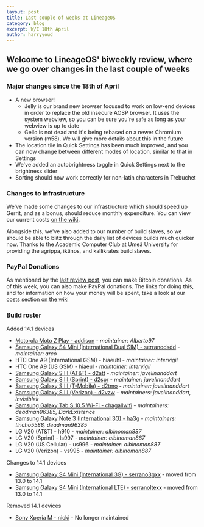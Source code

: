 ```yaml
---
layout: post
title: Last couple of weeks at LineageOS
category: blog
excerpt: W/C 18th April
author: harryyoud
---
```


## Welcome to LineageOS' biweekly review, where we go over changes in the last couple of weeks

### Major changes since the 18th of April

* A new browser!
  * Jelly is our brand new browser focused to work on low-end devices in order to replace the old insecure AOSP browser. It uses the system webview, so you can be sure you're safe as long as your webview is up to date
  * Gello is not dead and it's being rebased on a newer Chromium version (m58). We will give more details about this in the future
* The location tile in Quick Settings has been much improved, and you can now change between different modes of location, similar to that in Settings
* We've added an autobrightness toggle in Quick Settings next to the brightness slider
* Sorting should now work correctly for non-latin characters in Trebuchet

### Changes to infrastructure

We've made some changes to our infrastructure which should speed up Gerrit, and as a bonus, should reduce monthly expenditure. You can view our current costs [on the wiki](https://wiki.lineageos.org/costs/). 

Alongside this, we've also added to our number of build slaves, so we should be able to blitz through the daily list of devices builds much quicker now. Thanks to the Academic Computer Club at Umeå University for providing the agrippa, iktinos, and kallikrates build slaves.

### PayPal Donations

As mentioned by the [last review post](https://lineageos.org/Last-2-Weeks-in-LineageOS-7/), you can make Bitcoin donations. As of this week, you can also make PayPal donations. The links for doing this, and for information on how your money will be spent, take a look at our [costs section on the wiki](https://wiki.lineageos.org/costs/)

### Build roster

Added 14.1 devices

* [Motorola Moto Z Play - addison](https://wiki.lineageos.org/devices/addison) - _maintainer: Alberto97_
* [Samsung Galaxy S4 Mini (International Dual SIM) - serranodsdd](https://wiki.lineageos.org/devices/serranodsdd) - _maintainer: arco_
* HTC One A9 (International GSM) - hiaeuhl - _maintainer: intervigil_
* HTC One A9 (US GSM) - hiaeul - _maintainer: intervigil_
* [Samsung Galaxy S III (AT&T) - d2att](https://wiki.lineageos.org/devices/d2att) - _maintainer: javelinanddart_
* [Samsung Galaxy S III (Sprint) - d2spr](https://wiki.lineageos.org/devices/d2spr) - _maintainer: javelinanddart_
* [Samsung Galaxy S III (T-Mobile) - d2tmo](https://wiki.lineageos.org/devices/d2tmo) - _maintainer: javelinanddart_
* [Samsung Galaxy S III (Verizon) - d2vzw](https://wiki.lineageos.org/devices/d2vzw) - _maintainers: javelinanddart, invisiblek_
* [Samsung Galaxy Tab S 10.5 Wi-Fi - chagallwifi](https://wiki.lineageos.org/devices/chagallwifi) - _maintainers: deadman96385, DarkExistence_
* [Samsung Galaxy Note 3 (International 3G) - ha3g](https://wiki.lineageos.org/devices/ha3g) - _maintainers: tincho5588, deadman96385_
* LG V20 (AT&T) - h910 - _maintainer: albinoman887_
* LG V20 (Sprint) - ls997 - _maintainer: albinoman887_
* LG V20 (US Cellular) - us996 - _maintainer: albinoman887_
* LG V20 (Verizon) - vs995 - _maintainer: albinoman887_

Changes to 14.1 devices

* [Samsung Galaxy S4 Mini (International 3G) - serrano3gxx](https://wiki.lineageos.org/devices/serrano3gxx) - moved from 13.0 to 14.1
* [Samsung Galaxy S4 Mini (International LTE) - serranoltexx](https://wiki.lineageos.org/devices/serranoltexx) - moved from 13.0 to 14.1

Removed 14.1 devices

* [Sony Xperia M - nicki](https://wiki.lineageos.org/devices/nicki) - No longer maintained
